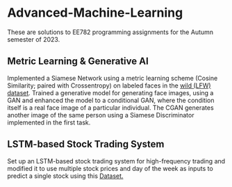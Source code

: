 # Advanced-Machine-Learning
These are solutions to EE782 programming assignments for the Autumn semester of 2023.
## Metric Learning & Generative AI
Implemented a Siamese Network using a metric learning scheme (Cosine Similarity; paired with Crossentropy) on labeled faces in the [wild (LFW) dataset](http://vis-www.cs.umass.edu/lfw/). Trained a generative model for generating face images, using a GAN and enhanced the model to a conditional GAN, where the condition itself is a real face image of a particular individual. The CGAN generates another image of the same person using a Siamese Discriminator implemented in the first task.
## LSTM-based Stock Trading System
Set up an LSTM-based stock trading system for high-frequency trading and modified it to use multiple stock prices and day of the week as inputs to predict a single stock using this [Dataset.](https://www.kaggle.com/datasets/rohanrkalbag/ee782)
